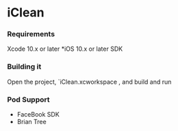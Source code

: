iClean
 =======
 ### Requirements
Xcode 10.x or later
 *iOS 10.x or later SDK


 ### Building it
 Open the project,  `iClean.xcworkspace , and build and run
 
 ### Pod Support

* FaceBook SDK
* Brian Tree
